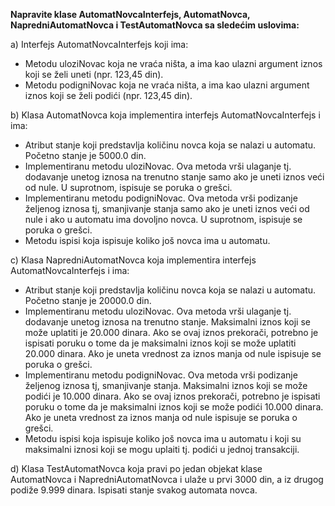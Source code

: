 **Napravite klase AutomatNovcaInterfejs, AutomatNovca, NapredniAutomatNovca i TestAutomatNovca sa sledećim uslovima:**

a)	Interfejs AutomatNovcaInterfejs koji ima: 
-	Metodu uloziNovac koja ne vraća ništa, a ima kao ulazni argument iznos koji se želi uneti (npr. 123,45 din). 
-	Metodu podigniNovac koja ne vraća ništa, a ima kao ulazni argument iznos koji se želi podići (npr. 123,45 din). 

b)	Klasa AutomatNovca koja implementira interfejs AutomatNovcaInterfejs i ima: 
-	Atribut stanje koji predstavlja količinu novca koja se nalazi u automatu. Početno stanje je 5000.0 din. 
-	Implementiranu metodu uloziNovac. Ova metoda vrši ulaganje tj. dodavanje unetog iznosa na trenutno stanje samo ako je uneti iznos veći od nule. U suprotnom, ispisuje se poruka o grešci. 
-	Implementiranu metodu podigniNovac. Ova metoda vrši podizanje željenog iznosa tj, smanjivanje stanja samo ako je uneti iznos veći od nule i ako u automatu ima dovoljno novca. U suprotnom, ispisuje se poruka o grešci. 
-	Metodu ispisi koja ispisuje koliko još novca ima u automatu. 

c)	Klasa NapredniAutomatNovca koja implementira interfejs AutomatNovcaInterfejs i ima: 
-	Atribut stanje koji predstavlja količinu novca koja se nalazi u automatu. Početno stanje je 20000.0 din. 
-	Implementiranu metodu uloziNovac. Ova metoda vrši ulaganje tj. dodavanje unetog iznosa na trenutno stanje. Maksimalni iznos koji se može uplatiti je 20.000 dinara. Ako se ovaj iznos prekorači, potrebno je ispisati poruku o tome da je maksimalni iznos koji se može uplatiti 20.000 dinara. Ako je uneta vrednost za iznos manja od nule ispisuje se poruka o grešci. 
-	Implementiranu metodu podigniNovac. Ova metoda vrši podizanje željenog iznosa tj, smanjivanje stanja. Maksimalni iznos koji se može podići je 10.000 dinara. Ako se ovaj iznos prekorači, potrebno je ispisati poruku o tome da je maksimalni iznos koji se može podići 10.000 dinara. Ako je uneta vrednost za iznos manja od nule ispisuje se poruka o grešci. 
-	Metodu ispisi koja ispisuje koliko još novca ima u automatu i koji su maksimalni iznosi koji se mogu uplaiti tj. podići u jednoj transakciji. 

d)	Klasa TestAutomatNovca koja pravi po jedan objekat klase AutomatNovca i NapredniAutomatNovca i ulaže u prvi 3000 din, a iz drugog podiže 9.999 dinara. Ispisati stanje svakog automata novca. 
